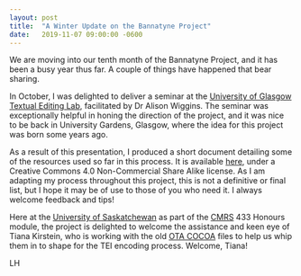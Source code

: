 ```yaml
---
layout: post
title:  "A Winter Update on the Bannatyne Project"
date:   2019-11-07 09:00:00 -0600
---
```


We are moving into our tenth month of the Bannatyne Project, and it has been a busy year thus far. A couple of things have happened that bear sharing.

In October, I was delighted to deliver a seminar at the  [University of Glasgow Textual Editing Lab](https://www.gla.ac.uk/researchinstitutes/artslab/labsandthemes/ourlabs/textualediting/ "University of Glasgow Textual Editing Lab"), facilitated by Dr Alison Wiggins. The seminar was exceptionally helpful in honing the direction of the project, and it was nice to be back in University Gardens, Glasgow, where the idea for this project was born some years ago.

As a result of this presentation, I produced a short document detailing some of the resources used so far in this process. It is available [here](../BannatyneMS/assets/resourcestel2019.pdf), under a Creative Commons 4.0 Non-Commercial Share Alike license. As I am adapting my process throughout this project, this is not a definitive or final list, but I hope it may be of use to those of you who need it. I always welcome feedback and tips!

Here at the [University of Saskatchewan](https://www.usask.ca) as part of the [CMRS](https://artsandscience.usask.ca/cmrs/) 433 Honours module, the project is delighted to welcome the assistance and keen eye of Tiana Kirstein, who is working with the old [OTA COCOA](https://ota.bodleian.ox.ac.uk/repository/xmlui/handle/20.500.12024/0403) files to help us whip them in to shape for the TEI encoding process. Welcome, Tiana!

LH
